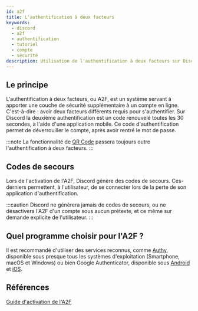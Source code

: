 ```yaml
---
id: a2f
title: L'authentification à deux facteurs
keywords:
  - discord
  - a2f
  - authentification
  - tutoriel
  - compte
  - sécurité
description: Utilisation de l'authentification à deux facteurs sur Discord
---
```


## Le principe
L'authentification à deux facteurs, ou A2F, est un système servant à apporter une couche de sécurité supplémentaire à un compte en ligne. C'est-à-dire : avoir deux facteurs différents requis pour s'authentifier. Sur Discord la deuxième authentification est un code renouvelé toutes les 30 secondes, à l'aide d'une application mobile. Ce code d'authentification permet de déverrouiller le compte, après avoir rentré le mot de passe.

:::note
La fonctionnalité de [QR Code](https://discord.fr/wiki/parametres-compte/connexion-verification/qr-code.md) passera toujours outre l'authentification à deux facteurs.
:::

## Codes de secours
Lors de l'activation de l'A2F, Discord génère des codes de secours. Ces-derniers permettent, à l'utilisateur, de se connecter lors de la perte de son application d'authentification.

:::caution
Discord ne génèrera jamais de codes de secours, ou ne désactivera l'A2F d'un compte sous aucun prétexte, et ce même sur demande explicite de l'utilisateur.
:::

## Quel programme choisir pour l'A2F ?
Il est recommandé d'utiliser des services reconnus, comme [Authy](https://authy.com/), disponible sous presque tous les systèmes d'exploitation (Smartphone, macOS et Windows) ou bien Google Authenticator, disponible sous [Android](https://play.google.com/store/apps/details?id=com.google.android.apps.authenticator2) et [iOS](https://apps.apple.com/us/app/google-authenticator/id388497605).

## Références 
[Guide d'activation de l'A2F](https://discord.fr/blog/2021/02/25/double-authentification/)
